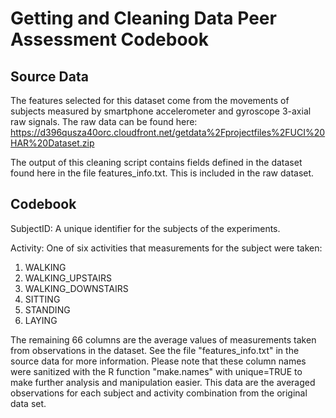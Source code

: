 # Getting and Cleaning Data Peer Assessment Codebook

## Source Data

The features selected for this dataset come from the movements of subjects measured by smartphone accelerometer and gyroscope 3-axial raw signals.  The raw data can be found here:
https://d396qusza40orc.cloudfront.net/getdata%2Fprojectfiles%2FUCI%20HAR%20Dataset.zip

The output of this cleaning script contains fields defined in the dataset found here in the file features_info.txt.  This is included in the raw dataset.


## Codebook

SubjectID:  A unique identifier for the subjects of the experiments.

Activity:  One of six activities that measurements for the subject were taken:

1. WALKING
2. WALKING_UPSTAIRS
3. WALKING_DOWNSTAIRS
4. SITTING
5. STANDING
6. LAYING

The remaining 66 columns are the average values of measurements taken from
observations in the dataset.  See the file "features_info.txt" in the source data
for more information.  Please note that these column names were sanitized with
the R function "make.names" with unique=TRUE to make further analysis and 
manipulation easier.  This data are the averaged observations for each subject and activity combination from the original data set.